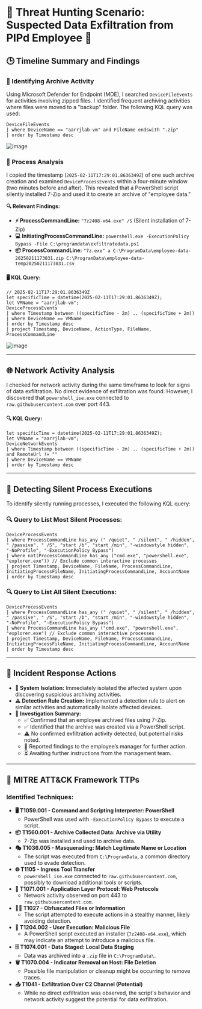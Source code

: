 
# 🛑 Threat Hunting Scenario: Suspected Data Exfiltration from PIPd Employee 🛑 

## 🕒 Timeline Summary and Findings

### 📂 Identifying Archive Activity
Using Microsoft Defender for Endpoint (MDE), I searched `DeviceFileEvents` for activities involving zipped files. I identified frequent archiving activities where files were moved to a "backup" folder. The following KQL query was used:

```kql
DeviceFileEvents
| where DeviceName == "aarrjlab-vm" and FileName endswith ".zip"
| order by Timestamp desc
```

![image](https://github.com/user-attachments/assets/4d77194b-e600-453a-95a6-e8551cf8ef17)


### 🔎 Process Analysis
I copied the timestamp (`2025-02-11T17:29:01.8636349Z`) of one such archive creation and examined `DeviceProcessEvents` within a four-minute window (two minutes before and after). This revealed that a PowerShell script silently installed 7-Zip and used it to create an archive of "employee data."

**🔍 Relevant Findings:**
- **⚡ ProcessCommandLine:** `"7z2408-x64.exe" /S` (Silent installation of 7-Zip)
- **💻 InitiatingProcessCommandLine:** `powershell.exe -ExecutionPolicy Bypass -File C:\programdata\exfiltratedata.ps1`
- **📦 ProcessCommandLine:** `"7z.exe" a C:\ProgramData\employee-data-20250211173031.zip C:\ProgramData\employee-data-temp20250211173031.csv`

#### 🖥️ KQL Query:
```kql
// 2025-02-11T17:29:01.8636349Z
let specificTime = datetime(2025-02-11T17:29:01.8636349Z);
let VMName = "aarrjlab-vm";
DeviceProcessEvents
| where Timestamp between ((specificTime - 2m) .. (specificTime + 2m))
| where DeviceName == VMName
| order by Timestamp desc
| project Timestamp, DeviceName, ActionType, FileName, ProcessCommandLine
```

![image](https://github.com/user-attachments/assets/52bf7601-cc07-40e4-9a26-a069116d0adb)


---
## 🌐 Network Activity Analysis
I checked for network activity during the same timeframe to look for signs of data exfiltration. No direct evidence of exfiltration was found. However, I discovered that `powershell_ise.exe` connected to `raw.githubusercontent.com` over port 443.

#### 🔍 KQL Query:
```kql
let specificTime = datetime(2025-02-11T17:29:01.8636349Z);
let VMName = "aarrjlab-vm";
DeviceNetworkEvents
| where Timestamp between ((specificTime - 2m) .. (specificTime + 2m)) and RemoteUrl != ""
| where DeviceName == VMName
| order by Timestamp desc
```

---
## 🤫 Detecting Silent Process Executions
To identify silently running processes, I executed the following KQL query:

### 🔍 Query to List Most Silent Processes:
```kql
DeviceProcessEvents
| where ProcessCommandLine has_any (" /quiet", " /silent", " /hidden", " /passive", " /S", "start /b", "start /min", "-windowstyle hidden", "-NoProfile", "-ExecutionPolicy Bypass")
| where not(ProcessCommandLine has_any ("cmd.exe", "powershell.exe", "explorer.exe")) // Exclude common interactive processes
| project Timestamp, DeviceName, FileName, ProcessCommandLine, InitiatingProcessFileName, InitiatingProcessCommandLine, AccountName
| order by Timestamp desc
```

### 🔍 Query to List All Silent Executions:
```kql
DeviceProcessEvents
| where ProcessCommandLine has_any (" /quiet", " /silent", " /hidden", " /passive", " /S", "start /b", "start /min", "-windowstyle hidden", "-NoProfile", "-ExecutionPolicy Bypass")
| where ProcessCommandLine has_any ("cmd.exe", "powershell.exe", "explorer.exe") // Exclude common interactive processes
| project Timestamp, DeviceName, FileName, ProcessCommandLine, InitiatingProcessFileName, InitiatingProcessCommandLine, AccountName
| order by Timestamp desc
```

---
## 🚨 Incident Response Actions
- **🔴 System Isolation:** Immediately isolated the affected system upon discovering suspicious archiving activities.
- **⚠️ Detection Rule Creation:** Implemented a detection rule to alert on similar activities and automatically isolate affected devices.
- **📌 Investigation Summary:**
  - ✅ Confirmed that an employee archived files using 7-Zip.
  - ✅ Identified that the archive was created via a PowerShell script.
  - ⚠️ No confirmed exfiltration activity detected, but potential risks noted.
  - 📢 Reported findings to the employee’s manager for further action.
  - ⏳ Awaiting further instructions from the management team.

---
## 🎯 MITRE ATT&CK Framework TTPs
### **Identified Techniques:**
- **🖥️ T1059.001 - Command and Scripting Interpreter: PowerShell**
  - PowerShell was used with `-ExecutionPolicy Bypass` to execute a script.
- **📦 T1560.001 - Archive Collected Data: Archive via Utility**
  - 7-Zip was installed and used to archive data.
- **🎭 T1036.005 - Masquerading: Match Legitimate Name or Location**
  - The script was executed from `C:\ProgramData`, a common directory used to evade detection.
- **🌐 T1105 - Ingress Tool Transfer**
  - `powershell_ise.exe` connected to `raw.githubusercontent.com`, possibly to download additional tools or scripts.
- **📡 T1071.001 - Application Layer Protocol: Web Protocols**
  - Network activity observed on port 443 to `raw.githubusercontent.com`.
- **🕵️‍♂️ T1027 - Obfuscated Files or Information**
  - The script attempted to execute actions in a stealthy manner, likely avoiding detection.
- **📂 T1204.002 - User Execution: Malicious File**
  - A PowerShell script executed an installer (`7z2408-x64.exe`), which may indicate an attempt to introduce a malicious file.
- **🗄️ T1074.001 - Data Staged: Local Data Staging**
  - Data was archived into a `.zip` file in `C:\ProgramData\`.
- **🗑️ T1070.004 - Indicator Removal on Host: File Deletion**
  - Possible file manipulation or cleanup might be occurring to remove traces.
- **📤 T1041 - Exfiltration Over C2 Channel (Potential)**
  - While no direct exfiltration was observed, the script's behavior and network activity suggest the potential for data exfiltration.
